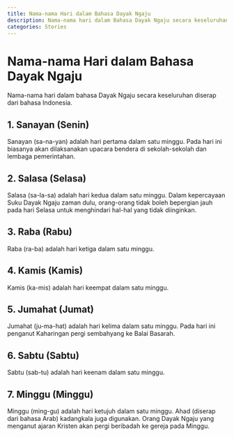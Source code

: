 ```yaml
---
title: Nama-nama Hari dalam Bahasa Dayak Ngaju
description: Nama-nama hari dalam Bahasa Dayak Ngaju secara keseluruhan mirip dengan bahasa Indonesia.
categories: Stories
---
```

# Nama-nama Hari dalam Bahasa Dayak Ngaju

Nama-nama hari dalam bahasa Dayak Ngaju secara keseluruhan diserap dari bahasa Indonesia. 

## 1. Sanayan (Senin)

Sanayan (sa-na-yan) adalah hari pertama dalam satu minggu. Pada hari ini biasanya akan dilaksanakan upacara bendera di sekolah-sekolah dan lembaga pemerintahan.

## 2. Salasa (Selasa)

Salasa (sa-la-sa) adalah hari kedua dalam satu minggu. Dalam kepercayaan Suku Dayak Ngaju zaman dulu, orang-orang tidak boleh bepergian jauh pada hari Selasa untuk menghindari hal-hal yang tidak diinginkan.

## 3. Raba (Rabu)

Raba (ra-ba) adalah hari ketiga dalam satu minggu.

## 4. Kamis (Kamis)

Kamis (ka-mis) adalah hari keempat dalam satu minggu.

## 5. Jumahat (Jumat)

Jumahat (ju-ma-hat) adalah hari kelima dalam satu minggu. Pada hari ini penganut Kaharingan pergi sembahyang ke Balai Basarah.

## 6. Sabtu (Sabtu)

Sabtu (sab-tu) adalah hari keenam dalam satu minggu.

## 7. Minggu (Minggu)

Minggu (ming-gu) adalah hari ketujuh dalam satu minggu. Ahad (diserap dari bahasa Arab) kadangkala juga digunakan. Orang Dayak Ngaju yang menganut ajaran Kristen akan pergi beribadah ke gereja pada Minggu.
